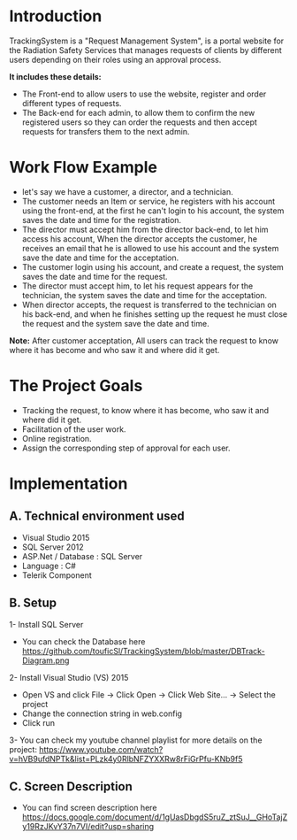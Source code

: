 # Introduction

TrackingSystem is a "Request Management System", is a portal website for the Radiation Safety Services that manages requests of clients by different users depending on their roles using an approval process. 

**It includes these details:** 

-	The Front-end to allow users to use the website, register and order different types of requests.
-	The Back-end for each admin, to allow them to confirm the new registered users so they can order the requests and then accept requests for transfers them to the next admin.

# Work Flow Example
- let's say we have a customer, a director, and a technician. 
- The customer needs an Item or service, he registers with his account using the front-end, at the first he can't login to his account, the system saves the date and time for the registration. 
- The director must accept him from the director back-end, to let him access his account, When the director accepts the customer, he receives an email that he is allowed to use his account and the system save the date and time for the acceptation. 
- The customer login using his account, and create a request, the system saves the date and time for the request.  
- The director must accept him, to let his request appears for the technician, the system saves the date and time for the acceptation.
- When director accepts, the request is transferred to the technician on his back-end, and when he finishes setting up the request he must close the request and the system save the date and time. 

**Note:** After customer acceptation, All users can track the request to know where it has become and who saw it and where did it get.
 
# The Project Goals

-	Tracking the request, to know where it has become, who saw it and where did it get.
-	Facilitation of the user work.
-	Online registration.
-	Assign the corresponding step of approval for each user.
 
 
# Implementation

## A. Technical environment used

- Visual Studio 2015
- SQL Server 2012
- ASP.Net / Database : SQL Server 
-	Language : C#
- Telerik Component

## B. Setup

1- Install SQL Server
  - You can check the Database here https://github.com/touficSl/TrackingSystem/blob/master/DBTrack-Diagram.png
  
2- Install Visual Studio (VS) 2015
  - Open VS and click File -> Click Open -> Click Web Site... -> Select the project
  - Change the connection string in web.config
  - Click run

3- You can check my youtube channel playlist for more details on the project: https://www.youtube.com/watch?v=hVB9ufdNPTk&list=PLzk4y0RlbNFZYXXRw8rFiGrPfu-KNb9f5

## C. Screen Description  

- You can find screen description here https://docs.google.com/document/d/1gUasDbgdS5ruZ_ztSuJ__GHoTajZy19RzJKvY37n7VI/edit?usp=sharing

